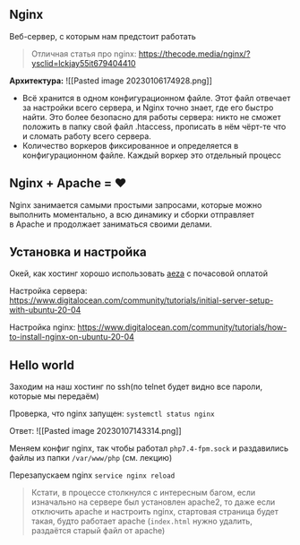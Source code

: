 ## Nginx
Веб-сервер, с которым нам предстоит работать

> Отличная статья про nginx: https://thecode.media/nginx/?ysclid=lckjay55it679404410

**Архитектура:**
![[Pasted image 20230106174928.png]]
- Всё хранится в одном конфигурационном файле. Этот файл отвечает за настройки всего сервера, и Nginx точно знает, где его быстро найти. Это более безопасно для работы сервера: никто не сможет положить в папку свой файл .htaccess, прописать в нём чёрт-те что и сломать работу всего сервера.
- Количество воркеров фиксированное и определяется в конфигурационном файле. Каждый воркер это отдельный процесс

## Nginx + Apache = ❤️
Nginx занимается самыми простыми запросами, которые можно выполнить моментально, а всю динамику и сборки отправляет в Apache и продолжает заниматься своими делами.

## Установка и настройка
Окей, как хостинг хорошо использовать [aeza](aeza.net) с почасовой оплатой

Настройка сервера: https://www.digitalocean.com/community/tutorials/initial-server-setup-with-ubuntu-20-04

Настройка nginx: https://www.digitalocean.com/community/tutorials/how-to-install-nginx-on-ubuntu-20-04

## Hello world
Заходим на наш хостинг по ssh(по telnet будет видно все пароли, которые мы передаём)

Проверка, что nginx запущен:
`systemctl status nginx`

Ответ:
![[Pasted image 20230107143314.png]]

Меняем конфиг nginx, так чтобы работал `php7.4-fpm.sock` и раздавились файлы из папки `/var/www/php` (см. лекцию)

Перезапускаем nginx `service nginx reload`

> Кстати, в процессе столкнулся с интересным багом, если изначально на сервере был установлен apache2, то даже если отключить apache и настроить nginx, стартовая страница будет такая, будто работает apache (`index.html` нужно удалить, раздаётся старый файл от apache)

